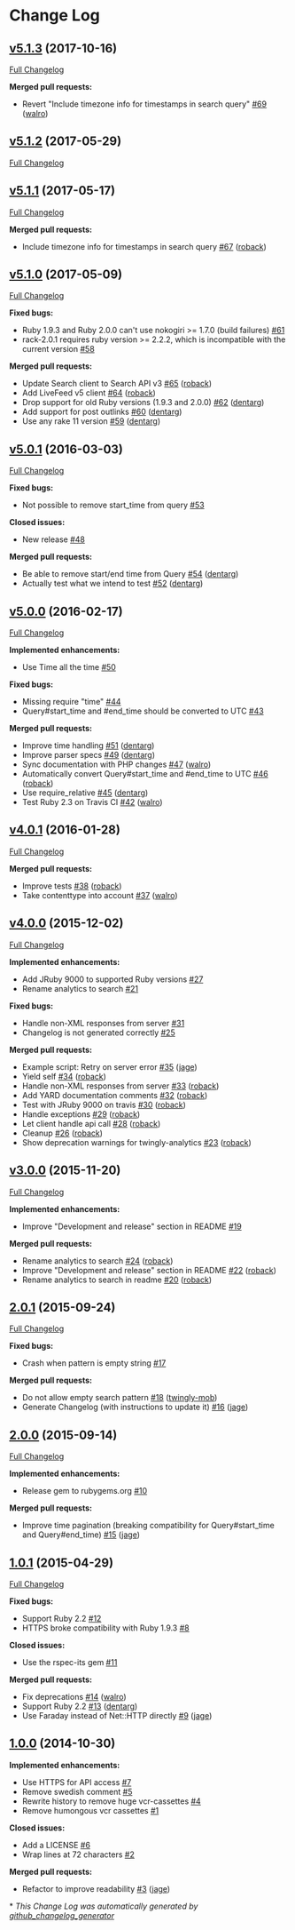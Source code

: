 # Change Log

## [v5.1.3](https://github.com/twingly/twingly-search-api-ruby/tree/v5.1.3) (2017-10-16)
[Full Changelog](https://github.com/twingly/twingly-search-api-ruby/compare/v5.1.2...v5.1.3)

**Merged pull requests:**

- Revert "Include timezone info for timestamps in search query" [\#69](https://github.com/twingly/twingly-search-api-ruby/pull/69) ([walro](https://github.com/walro))

## [v5.1.2](https://github.com/twingly/twingly-search-api-ruby/tree/v5.1.2) (2017-05-29)
[Full Changelog](https://github.com/twingly/twingly-search-api-ruby/compare/v5.1.1...v5.1.2)

## [v5.1.1](https://github.com/twingly/twingly-search-api-ruby/tree/v5.1.1) (2017-05-17)
[Full Changelog](https://github.com/twingly/twingly-search-api-ruby/compare/v5.1.0...v5.1.1)

**Merged pull requests:**

- Include timezone info for timestamps in search query [\#67](https://github.com/twingly/twingly-search-api-ruby/pull/67) ([roback](https://github.com/roback))

## [v5.1.0](https://github.com/twingly/twingly-search-api-ruby/tree/v5.1.0) (2017-05-09)
[Full Changelog](https://github.com/twingly/twingly-search-api-ruby/compare/v5.0.1...v5.1.0)

**Fixed bugs:**

- Ruby 1.9.3 and Ruby 2.0.0 can't use nokogiri \>= 1.7.0 \(build failures\) [\#61](https://github.com/twingly/twingly-search-api-ruby/issues/61)
- rack-2.0.1 requires ruby version \>= 2.2.2, which is incompatible with the current version [\#58](https://github.com/twingly/twingly-search-api-ruby/issues/58)

**Merged pull requests:**

- Update Search client to Search API v3 [\#65](https://github.com/twingly/twingly-search-api-ruby/pull/65) ([roback](https://github.com/roback))
- Add LiveFeed v5 client [\#64](https://github.com/twingly/twingly-search-api-ruby/pull/64) ([roback](https://github.com/roback))
- Drop support for old Ruby versions \(1.9.3 and 2.0.0\) [\#62](https://github.com/twingly/twingly-search-api-ruby/pull/62) ([dentarg](https://github.com/dentarg))
- Add support for post outlinks [\#60](https://github.com/twingly/twingly-search-api-ruby/pull/60) ([dentarg](https://github.com/dentarg))
- Use any rake 11 version [\#59](https://github.com/twingly/twingly-search-api-ruby/pull/59) ([dentarg](https://github.com/dentarg))

## [v5.0.1](https://github.com/twingly/twingly-search-api-ruby/tree/v5.0.1) (2016-03-03)
[Full Changelog](https://github.com/twingly/twingly-search-api-ruby/compare/v5.0.0...v5.0.1)

**Fixed bugs:**

- Not possible to remove start\_time from query [\#53](https://github.com/twingly/twingly-search-api-ruby/issues/53)

**Closed issues:**

- New release [\#48](https://github.com/twingly/twingly-search-api-ruby/issues/48)

**Merged pull requests:**

- Be able to remove start/end time from Query [\#54](https://github.com/twingly/twingly-search-api-ruby/pull/54) ([dentarg](https://github.com/dentarg))
- Actually test what we intend to test [\#52](https://github.com/twingly/twingly-search-api-ruby/pull/52) ([dentarg](https://github.com/dentarg))

## [v5.0.0](https://github.com/twingly/twingly-search-api-ruby/tree/v5.0.0) (2016-02-17)
[Full Changelog](https://github.com/twingly/twingly-search-api-ruby/compare/v4.0.1...v5.0.0)

**Implemented enhancements:**

- Use Time all the time [\#50](https://github.com/twingly/twingly-search-api-ruby/issues/50)

**Fixed bugs:**

- Missing require "time" [\#44](https://github.com/twingly/twingly-search-api-ruby/issues/44)
- Query\#start\_time and \#end\_time should be converted to UTC [\#43](https://github.com/twingly/twingly-search-api-ruby/issues/43)

**Merged pull requests:**

- Improve time handling [\#51](https://github.com/twingly/twingly-search-api-ruby/pull/51) ([dentarg](https://github.com/dentarg))
- Improve parser specs [\#49](https://github.com/twingly/twingly-search-api-ruby/pull/49) ([dentarg](https://github.com/dentarg))
- Sync documentation with PHP changes [\#47](https://github.com/twingly/twingly-search-api-ruby/pull/47) ([walro](https://github.com/walro))
- Automatically convert Query\#start\_time and \#end\_time to UTC [\#46](https://github.com/twingly/twingly-search-api-ruby/pull/46) ([roback](https://github.com/roback))
- Use require\_relative [\#45](https://github.com/twingly/twingly-search-api-ruby/pull/45) ([dentarg](https://github.com/dentarg))
- Test Ruby 2.3 on Travis CI [\#42](https://github.com/twingly/twingly-search-api-ruby/pull/42) ([walro](https://github.com/walro))

## [v4.0.1](https://github.com/twingly/twingly-search-api-ruby/tree/v4.0.1) (2016-01-28)
[Full Changelog](https://github.com/twingly/twingly-search-api-ruby/compare/v4.0.0...v4.0.1)

**Merged pull requests:**

- Improve tests [\#38](https://github.com/twingly/twingly-search-api-ruby/pull/38) ([roback](https://github.com/roback))
- Take contenttype into account [\#37](https://github.com/twingly/twingly-search-api-ruby/pull/37) ([walro](https://github.com/walro))

## [v4.0.0](https://github.com/twingly/twingly-search-api-ruby/tree/v4.0.0) (2015-12-02)
[Full Changelog](https://github.com/twingly/twingly-search-api-ruby/compare/v3.0.0...v4.0.0)

**Implemented enhancements:**

- Add JRuby 9000 to supported Ruby versions [\#27](https://github.com/twingly/twingly-search-api-ruby/issues/27)
- Rename analytics to search [\#21](https://github.com/twingly/twingly-search-api-ruby/issues/21)

**Fixed bugs:**

- Handle non-XML responses from server [\#31](https://github.com/twingly/twingly-search-api-ruby/issues/31)
- Changelog is not generated correctly [\#25](https://github.com/twingly/twingly-search-api-ruby/issues/25)

**Merged pull requests:**

- Example script: Retry on server error [\#35](https://github.com/twingly/twingly-search-api-ruby/pull/35) ([jage](https://github.com/jage))
- Yield self [\#34](https://github.com/twingly/twingly-search-api-ruby/pull/34) ([roback](https://github.com/roback))
- Handle non-XML responses from server [\#33](https://github.com/twingly/twingly-search-api-ruby/pull/33) ([roback](https://github.com/roback))
- Add YARD documentation comments [\#32](https://github.com/twingly/twingly-search-api-ruby/pull/32) ([roback](https://github.com/roback))
- Test with JRuby 9000 on travis [\#30](https://github.com/twingly/twingly-search-api-ruby/pull/30) ([roback](https://github.com/roback))
- Handle exceptions [\#29](https://github.com/twingly/twingly-search-api-ruby/pull/29) ([roback](https://github.com/roback))
- Let client handle api call [\#28](https://github.com/twingly/twingly-search-api-ruby/pull/28) ([roback](https://github.com/roback))
- Cleanup [\#26](https://github.com/twingly/twingly-search-api-ruby/pull/26) ([roback](https://github.com/roback))
- Show deprecation warnings for twingly-analytics [\#23](https://github.com/twingly/twingly-search-api-ruby/pull/23) ([roback](https://github.com/roback))

## [v3.0.0](https://github.com/twingly/twingly-search-api-ruby/tree/v3.0.0) (2015-11-20)
[Full Changelog](https://github.com/twingly/twingly-search-api-ruby/compare/2.0.1...v3.0.0)

**Implemented enhancements:**

- Improve "Development and release" section in README [\#19](https://github.com/twingly/twingly-search-api-ruby/issues/19)

**Merged pull requests:**

- Rename analytics to search [\#24](https://github.com/twingly/twingly-search-api-ruby/pull/24) ([roback](https://github.com/roback))
- Improve "Development and release" section in README [\#22](https://github.com/twingly/twingly-search-api-ruby/pull/22) ([roback](https://github.com/roback))
- Rename analytics to search in readme [\#20](https://github.com/twingly/twingly-search-api-ruby/pull/20) ([roback](https://github.com/roback))

## [2.0.1](https://github.com/twingly/twingly-search-api-ruby/tree/2.0.1) (2015-09-24)
[Full Changelog](https://github.com/twingly/twingly-search-api-ruby/compare/2.0.0...2.0.1)

**Fixed bugs:**

- Crash when pattern is empty string [\#17](https://github.com/twingly/twingly-search-api-ruby/issues/17)

**Merged pull requests:**

- Do not allow empty search pattern [\#18](https://github.com/twingly/twingly-search-api-ruby/pull/18) ([twingly-mob](https://github.com/twingly-mob))
- Generate Changelog \(with instructions to update it\) [\#16](https://github.com/twingly/twingly-search-api-ruby/pull/16) ([jage](https://github.com/jage))

## [2.0.0](https://github.com/twingly/twingly-search-api-ruby/tree/2.0.0) (2015-09-14)
[Full Changelog](https://github.com/twingly/twingly-search-api-ruby/compare/1.0.1...2.0.0)

**Implemented enhancements:**

- Release gem to rubygems.org [\#10](https://github.com/twingly/twingly-search-api-ruby/issues/10)

**Merged pull requests:**

- Improve time pagination \(breaking compatibility for Query\#start\_time and Query\#end\_time\) [\#15](https://github.com/twingly/twingly-search-api-ruby/pull/15) ([jage](https://github.com/jage))

## [1.0.1](https://github.com/twingly/twingly-search-api-ruby/tree/1.0.1) (2015-04-29)
[Full Changelog](https://github.com/twingly/twingly-search-api-ruby/compare/1.0.0...1.0.1)

**Fixed bugs:**

- Support Ruby 2.2 [\#12](https://github.com/twingly/twingly-search-api-ruby/issues/12)
- HTTPS broke compatibility with Ruby 1.9.3 [\#8](https://github.com/twingly/twingly-search-api-ruby/issues/8)

**Closed issues:**

- Use the rspec-its gem [\#11](https://github.com/twingly/twingly-search-api-ruby/issues/11)

**Merged pull requests:**

- Fix deprecations [\#14](https://github.com/twingly/twingly-search-api-ruby/pull/14) ([walro](https://github.com/walro))
- Support Ruby 2.2 [\#13](https://github.com/twingly/twingly-search-api-ruby/pull/13) ([dentarg](https://github.com/dentarg))
- Use Faraday instead of Net::HTTP directly [\#9](https://github.com/twingly/twingly-search-api-ruby/pull/9) ([jage](https://github.com/jage))

## [1.0.0](https://github.com/twingly/twingly-search-api-ruby/tree/1.0.0) (2014-10-30)
**Implemented enhancements:**

- Use HTTPS for API access [\#7](https://github.com/twingly/twingly-search-api-ruby/issues/7)
- Remove swedish comment [\#5](https://github.com/twingly/twingly-search-api-ruby/issues/5)
- Rewrite history to remove huge vcr-cassettes [\#4](https://github.com/twingly/twingly-search-api-ruby/issues/4)
- Remove humongous vcr cassettes [\#1](https://github.com/twingly/twingly-search-api-ruby/issues/1)

**Closed issues:**

- Add a LICENSE [\#6](https://github.com/twingly/twingly-search-api-ruby/issues/6)
- Wrap lines at 72 characters [\#2](https://github.com/twingly/twingly-search-api-ruby/issues/2)

**Merged pull requests:**

- Refactor to improve readability [\#3](https://github.com/twingly/twingly-search-api-ruby/pull/3) ([jage](https://github.com/jage))



\* *This Change Log was automatically generated by [github_changelog_generator](https://github.com/skywinder/Github-Changelog-Generator)*